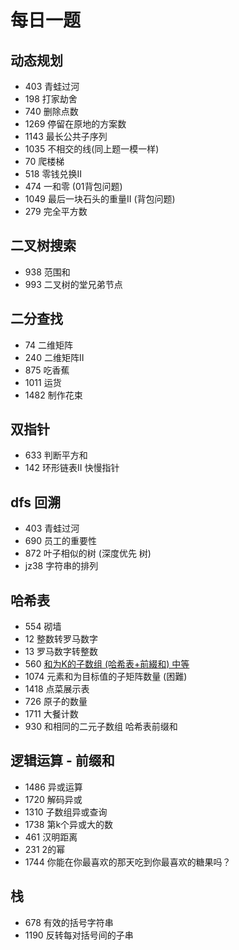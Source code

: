 # 每日一题

## 动态规划

- 403  青蛙过河
- 198  打家劫舍
- 740  删除点数
- 1269 停留在原地的方案数
- 1143 最长公共子序列
- 1035 不相交的线(同上题一模一样)
- 70   爬楼梯
- 518  零钱兑换II
- 474  一和零 (01背包问题)
- 1049 最后一块石头的重量II (背包问题)
- 279  完全平方数

## 二叉树搜索

- 938 范围和
- 993 二叉树的堂兄弟节点

## 二分查找

- 74   二维矩阵
- 240  二维矩阵II
- 875  吃香蕉
- 1011 运货
- 1482 制作花束

## 双指针

- 633 判断平方和
- 142 环形链表II 快慢指针

## dfs 回溯

- 403 青蛙过河
- 690 员工的重要性
- 872 叶子相似的树 (深度优先 树)
- jz38 字符串的排列

## 哈希表

- 554  砌墙
- 12   整数转罗马数字
- 13   罗马数字转整数
- 560  [和为K的子数组 (哈希表+前綴和) 中等](./哈希表/subarraySum560.js )
- 1074 元素和为目标值的子矩阵数量 (困難)
- 1418 点菜展示表
- 726  原子的数量
- 1711 大餐计数
- 930  和相同的二元子数组 哈希表前缀和

## 逻辑运算 - 前缀和

- 1486 异或运算
- 1720 解码异或
- 1310 子数组异或查询
- 1738 第k个异或大的数
- 461  汉明距离
- 231  2的幂
- 1744 你能在你最喜欢的那天吃到你最喜欢的糖果吗？

## 栈

- 678  有效的括号字符串
- 1190 反转每对括号间的子串

